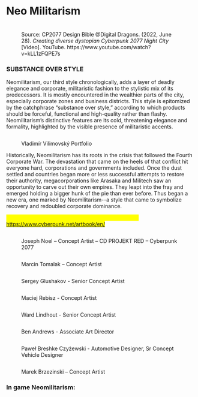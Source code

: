 # Neo Militarism

###

<figure><img src="../../.gitbook/assets/neomiltiarism.png" alt=""><figcaption><p>Source: CP2077 Design Bible @Digital Dragons. (2022, June 28). <em>Creating diverse dystopian Cyberpunk 2077 Night City</em> [Video]. YouTube. https://www.youtube.com/watch?v=kLL1zFQPE7s</p></figcaption></figure>

### SUBSTANCE OVER STYLE

Neomilitarism, our third style chronologically, adds a layer of deadly elegance and corporate, militaristic fashion to the stylistic mix of its predecessors. It is mostly encountered in the wealthier parts of the city, especially corporate zones and business districts. This style is epitomized by the catchphrase “substance over style,” according to which products should be forceful, functional and high-quality rather than flashy. Neomilitarism’s distinctive features are its cold, threatening elegance and formality, highlighted by the visible presence of militaristic accents.

<figure><img src="../../.gitbook/assets/image (39).png" alt=""><figcaption><p>Vladimír Vilimovský Portfolio</p></figcaption></figure>

Historically, Neomilitarism has its roots in the crisis that followed the Fourth Corporate War. The devastation that came on the heels of that conflict hit everyone hard, corporations and governments included. Once the dust settled and countries began more or less successful attempts to restore their authority, megacorporations like Arasaka and Militech saw an opportunity to carve out their own empires. They leapt into the fray and emerged holding a bigger hunk of the pie than ever before. Thus began a new era, one marked by Neomilitarism--a style that came to symbolize recovery and redoubled corporate dominance.

_<mark style="color:yellow;">The official digital artbook of Cyberpunk 2077</mark>_<mark style="color:yellow;">. (n.d.). https://www.cyberpunk.net/artbook/en/</mark>

<figure><img src="../../.gitbook/assets/image (40).png" alt=""><figcaption><p>Joseph Noel – Concept Artist – CD PROJEKT RED – Cyberpunk 2077</p></figcaption></figure>

<figure><img src="../../.gitbook/assets/image (41).png" alt=""><figcaption><p>Marcin Tomalak – Concept Artist</p></figcaption></figure>

<figure><img src="../../.gitbook/assets/image (43).png" alt=""><figcaption><p>Sergey Glushakov - Senior Concept Artist</p></figcaption></figure>

<figure><img src="../../.gitbook/assets/image (44).png" alt=""><figcaption><p>Maciej Rebisz  - Concept Artist</p></figcaption></figure>

<figure><img src="../../.gitbook/assets/image (45).png" alt=""><figcaption><p>Ward Lindhout - Senior Concept Artist</p></figcaption></figure>

<figure><img src="../../.gitbook/assets/image (55).png" alt=""><figcaption><p>Ben Andrews - Associate Art Director</p></figcaption></figure>

<figure><img src="../../.gitbook/assets/image (42).png" alt=""><figcaption><p>Paweł Breshke Czyżewski - Automotive Designer, Sr Concept Vehicle Designer</p></figcaption></figure>

<figure><img src="../../.gitbook/assets/image (49).png" alt=""><figcaption><p>Marek Brzezinski – Concept Artist</p></figcaption></figure>

### In game Neomilitarism:

<div>

<figure><img src="../../.gitbook/assets/photomode_23122023_130229.png" alt=""><figcaption></figcaption></figure>

 

<figure><img src="../../.gitbook/assets/photomode_23122023_125532.png" alt=""><figcaption></figcaption></figure>

 

<figure><img src="../../.gitbook/assets/photomode_23122023_125422.png" alt=""><figcaption></figcaption></figure>

</div>

<div>

<figure><img src="../../.gitbook/assets/photomode_23122023_130001 (1).png" alt=""><figcaption></figcaption></figure>

 

<figure><img src="../../.gitbook/assets/photomode_23122023_133321 (1).png" alt=""><figcaption></figcaption></figure>

</div>

<figure><img src="../../.gitbook/assets/photomode_23122023_130340.png" alt=""><figcaption></figcaption></figure>
